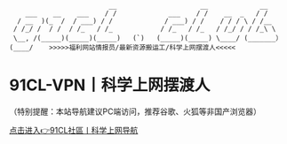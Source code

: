 
                             __                     __             __          
	    ___    __    ___    / /             ___    / /    __  _   / /           
	  / __  )(_  /  / ___) / /             / ___) / /    / / / \ / /__          
	 / /_/ /  / /  / /_   / /_            / /_   / /_   / /_/ / / /_\ \         
	 \__, /(_____)(_____)(_____)   (`)   (_____)(_____) \____/ (_______）       
	(____/    >>>>>福利网站情报员/最新资源搬运工/科学上网摆渡人<<<<<                

# 91CL-VPN丨科学上网摆渡人

（特别提醒：本站导航建议PC端访问，推荐谷歌、火狐等非国产浏览器）

[点击进入👉91CL社區丨科学上网导航]( https://github.com/91CL/91CL-VPN/wiki )


